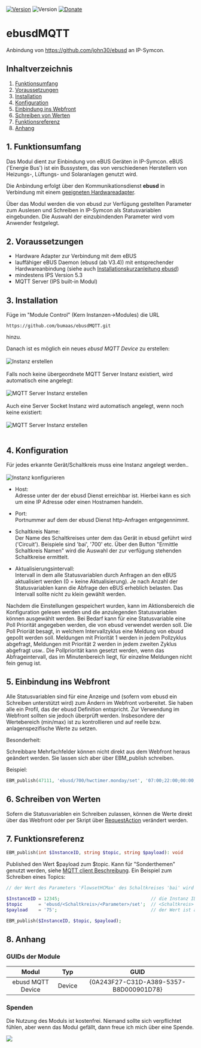 [![Version](https://img.shields.io/badge/Symcon-PHPModul-red.svg)](https://www.symcon.de/service/dokumentation/entwicklerbereich/sdk-tools/sdk-php/)
![Version](https://img.shields.io/badge/Symcon%20Version-5.3%20%3E-blue.svg)
[![Donate](https://img.shields.io/badge/Donate-Paypal-009cde.svg)](https://www.paypal.me/bumaas)


# ebusdMQTT
   Anbindung von https://github.com/john30/ebusd an IP-Symcon.
 
   ## Inhaltverzeichnis
   1. [Funktionsumfang](#1-funktionsumfang)
   2. [Voraussetzungen](#2-voraussetzungen)
   3. [Installation](#3-installation)
   4. [Konfiguration](#4-konfiguration)
   5. [Einbindung ins Webfront](#5-einbindung-ins-webfront)
   6. [Schreiben von Werten](#6-schreiben-von-werten)
   7. [Funktionsreferenz](#7-funktionsreferenz)
   8. [Anhang](#8-anhang)
    
## 1. Funktionsumfang

Das Modul dient zur Einbindung von eBUS Geräten in IP-Symcon. eBUS ('Energie Bus') ist ein Bussystem, das von verschiedenen Herstellern von Heizungs-, Lüftungs- und Solaranlagen genutzt wird.

Die Anbindung erfolgt über den Kommunikationsdienst **ebusd** in Verbindung mit einem [geeigneten Hardwareadapter](https://github.com/john30/ebusd/wiki/6.-Hardware).

Über das Modul werden die von ebusd zur Verfügung gestellten Parameter zum Auslesen und Schreiben in IP-Symcon als Statusvariablen eingebunden. Die Auswahl der einzubindenden Parameter wird vom Anwender festgelegt.

  

 
## 2. Voraussetzungen

* Hardware Adapter zur Verbindung mit dem eBUS
* lauffähiger eBUS Daemon (ebusd (ab V3.4)) mit entsprechender Hardwareanbindung (siehe auch [Installationskurzanleitung ebusd](docs/de/InstallEbusdREADME.md))
* mindestens IPS Version 5.3
* MQTT Server (IPS built-in Modul) 


## 3. Installation
Füge im "Module Control" (Kern Instanzen->Modules) die URL 
```
https://github.com/bumaas/ebusdMQTT.git
```
hinzu.

Danach ist es möglich ein neues _ebusd MQTT Device_ zu erstellen:<br><br>
![Instanz erstellen](imgs/InstanzErstellen.png?raw=true "Instanz erstellen")
<br><br>Falls noch keine übergeordnete MQTT Server Instanz existiert, wird automatisch eine angelegt:<br><br>
![MQTT Server Instanz erstellen](imgs/InstanzErstellenMQTTServer.png?raw=true "MQTT Server Instanz erstellen")
<br><br>Auch eine Server Socket Instanz wird automatisch angelegt, wenn noch keine existiert:<br><br>
![MQTT Server Instanz erstellen](imgs/InstanzErstellenServerSocket.png?raw=true "Server Socket Instanz erstellen")
<br><br>

## 4. Konfiguration
Für jedes erkannte Gerät/Schaltkreis muss eine Instanz angelegt werden..<br><br>
![Instanz konfigurieren](imgs/InstanzKonfigurieren.png?raw=true "Instanz konfigurieren")
-  Host:<br>
Adresse unter der der ebusd Dienst erreichbar ist. Hierbei kann es sich um eine IP Adresse oder einen Hostnamen handeln.  

- Port:<br>
Portnummer auf dem der ebusd Dienst http-Anfragen entgegennimmt.

- Schaltkreis Name:<br>
Der Name des Schaltkreises unter dem das Gerät in ebusd geführt wird ('Circuit'). Beispiele sind 'bai', '700' etc. Über den Button "Ermittle Schaltkreis Namen" wird die Auswahl der zur verfügung stehenden Schaltkreise ermittelt.

- Aktualisierungsintervall:<br>
Intervall in dem alle Statusvariablen durch Anfragen an den eBUS aktualisiert werden (0 = keine Aktualisierung). Je nach Anzahl der Statusvariablen kann die Abfrage den eBUS erheblich belasten. Das Intervall sollte nicht zu klein gewählt werden.

Nachdem die Einstellungen gespeichert wurden, kann im Aktionsbereich die Konfiguration gelesen werden und die anzulegenden Statusvariablen können ausgewählt werden.
Bei Bedarf kann für eine Statusvariable eine Poll Priorität angegeben werden, die von ebusd verwendet werden soll. Die Poll Prioriät besagt, in welchem Intervallzyklus eine Meldung von ebusd gepollt werden soll.
Meldungen mit Priorität 1 werden in jedem Pollzyklus abgefragt, Meldungen mit Priorität 2 werden in jedem zweiten Zyklus abgefragt usw.. Die Pollpriorität kann gesetzt werden, wenn das Abfrageintervall, das im Minutenbereich liegt, für einzelne Meldungen nicht fein genug ist.

## 5. Einbindung ins Webfront
Alle Statusvariablen sind für eine Anzeige und (sofern vom ebusd ein Schreiben unterstützt wird) zum Ändern im Webfront vorbereitet. Sie haben alle ein Profil, das der ebusd Definition entspricht.
Zur Verwendung im Webfront sollten sie jedoch überprüft werden. Insbesondere der Wertebereich (min/max) ist zu kontrollieren und auf reelle bzw. anlagenspezifische Werte zu setzen.

Besonderheit:

Schreibbare Mehrfachfelder können nicht direkt aus dem Webfront heraus geändert werden. Sie lassen sich aber über EBM_publish schreiben.

Beispiel:
```php
EBM_publish(47111, 'ebusd/700/hwctimer.monday/set', '07:00;22:00;00:00;00:00;00:00;00:00');
```
 

## 6. Schreiben von Werten
Sofern die Statusvariablen ein Schreiben zulassen, können die Werte direkt über das Webfront oder per Skript über [RequestAction](https://www.symcon.de/service/dokumentation/befehlsreferenz/variablenzugriff/requestaction/) verändert werden.

## 7. Funktionsreferenz

```php
EBM_publish(int $InstanceID, string $topic, string $payload): void
```
Published den Wert $payload zum $topic. Kann für "Sonderthemen" genutzt werden, siehe [MQTT client Beschreibung](https://github.com/john30/ebusd/wiki/3.3.-MQTT-client).
Ein Beispiel zum Schreiben eines Topics:
``` php
// der Wert des Parameters 'FlowsetHCMax' des Schaltkreises 'bai' wird auf 75 gesetzt

$InstanceID = 12345;                                  // die Instanz ID des "ebusd MQTT Device"
$topic      = 'ebusd/<Schaltkreis>/<Parameter>/set';  // <Schaltkreis> und <Parameter> sind entsprechend zu ersetzen ('ebusd/bai/FlowsetHCMax')
$payload    = '75';                                   // der Wert ist als String zu übergeben

EBM_publish($InstanceID, $topic, $payload);
```

## 8. Anhang

###  GUIDs der Module

|                Modul                |     Typ      |                  GUID                  |
| :---------------------------------: | :----------: | :------------------------------------: |
|        ebusd MQTT Device         |    Device    | {0A243F27-C31D-A389-5357-B8D000901D78} |

### Spenden  
  
  Die Nutzung des Moduls ist kostenfrei. Niemand sollte sich verpflichtet fühlen, aber wenn das Modul gefällt, dann freue ich mich über eine Spende.

<a href="https://www.paypal.me/bumaas" target="_blank"><img src="https://www.paypalobjects.com/de_DE/DE/i/btn/btn_donate_LG.gif" border="0" /></a>
